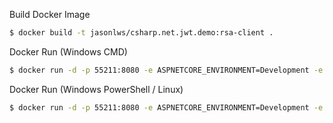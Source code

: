 ﻿Build Docker Image

```bash
$ docker build -t jasonlws/csharp.net.jwt.demo:rsa-client .
```

Docker Run (Windows CMD)

```bash
$ docker run -d -p 55211:8080 -e ASPNETCORE_ENVIRONMENT=Development -e Issuers=jasonlws -e Audiences=admin -e RsaKeyPath=/app/Certs/jwt-rsa256-publicKey.pem -v %cd%/Certs/jwt-rsa256-publicKey.pem:/app/Certs/jwt-rsa256-publicKey.pem --name csharp.net.jwt.demo.rsa.client jasonlws/csharp.net.jwt.demo:rsa-client
```

Docker Run (Windows PowerShell / Linux)

```bash
$ docker run -d -p 55211:8080 -e ASPNETCORE_ENVIRONMENT=Development -e Issuers=jasonlws -e Audiences=admin -e RsaKeyPath=/app/Certs/jwt-rsa256-publicKey.pem -v ${pwd}/Certs/jwt-rsa256-publicKey.pem:/app/Certs/jwt-rsa256-publicKey.pem --name csharp.net.jwt.demo.rsa.client jasonlws/csharp.net.jwt.demo:rsa-client
```